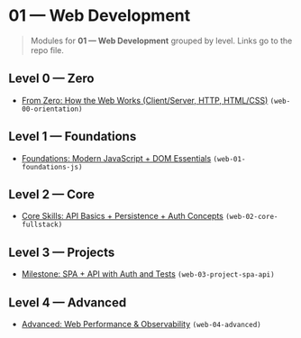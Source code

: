 # 01 — Web Development

> Modules for **01 — Web Development** grouped by level. Links go to the repo file.

## Level 0 — Zero

- [From Zero: How the Web Works (Client/Server, HTTP, HTML/CSS)](https://github.com/AyhamJo7/Zero-2-Pro/blob/main/01-web-development/web-00-orientation.md) `(web-00-orientation)`

## Level 1 — Foundations

- [Foundations: Modern JavaScript + DOM Essentials](https://github.com/AyhamJo7/Zero-2-Pro/blob/main/01-web-development/web-01-foundations-js.md) `(web-01-foundations-js)`

## Level 2 — Core

- [Core Skills: API Basics + Persistence + Auth Concepts](https://github.com/AyhamJo7/Zero-2-Pro/blob/main/01-web-development/web-02-core-fullstack.md) `(web-02-core-fullstack)`

## Level 3 — Projects

- [Milestone: SPA + API with Auth and Tests](https://github.com/AyhamJo7/Zero-2-Pro/blob/main/01-web-development/web-03-project-spa-api.md) `(web-03-project-spa-api)`

## Level 4 — Advanced

- [Advanced: Web Performance & Observability](https://github.com/AyhamJo7/Zero-2-Pro/blob/main/01-web-development/web-04-advanced.md) `(web-04-advanced)`
